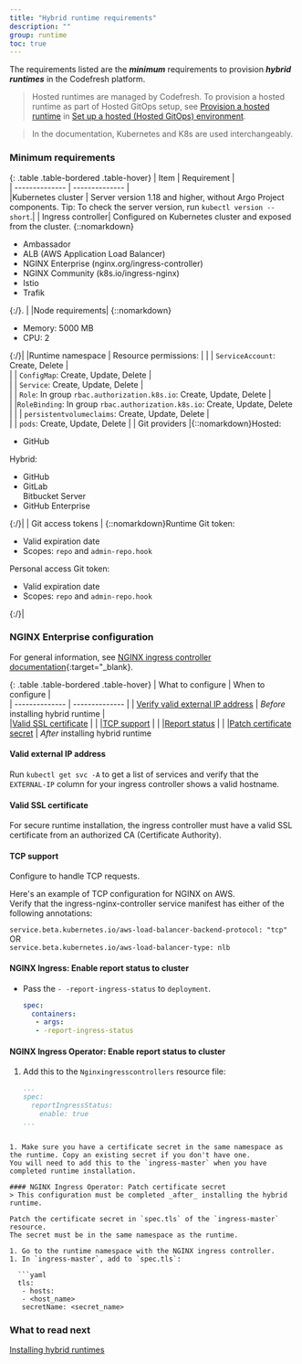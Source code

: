 ```yaml
---
title: "Hybrid runtime requirements"
description: ""
group: runtime
toc: true
---
```



The requirements listed are the **_minimum_** requirements to provision **_hybrid runtimes_** in the Codefresh platform.  

> Hosted runtimes are managed by Codefresh. To provision a hosted runtime as part of Hosted GitOps setup, see [Provision a hosted runtime]({{site.baseurl}}/docs/runtime/hosted-runtime/#1-provision-hosted-runtime) in [Set up a hosted (Hosted GitOps) environment]({{site.baseurl}}/docs/runtime/hosted-runtime/).

>In the documentation, Kubernetes and K8s are used interchangeably. 

### Minimum requirements

{: .table .table-bordered .table-hover}
| Item                     | Requirement            |  
| --------------         | --------------           |  
|Kubernetes cluster      |  Server version 1.18 and higher, without Argo Project components. Tip:  To check the server version, run `kubectl version --short`.|
| Ingress controller| Configured on Kubernetes cluster and exposed from the cluster.  {::nomarkdown} </br><ul><li>Ambassador</li><li>ALB (AWS Application Load Balancer)</li><li>NGINX Enterprise (nginx.org/ingress-controller)<br></li><li>NGINX Community (k8s.io/ingress-nginx)</li><li>Istio</li><li>Trafik</li></ul>{:/}. |
|Node requirements| {::nomarkdown}<ul><li>Memory: 5000 MB</li><li>CPU: 2</li></ul>{:/}|
|Runtime namespace | Resource permissions: |
|                  | `ServiceAccount`: Create, Delete         |                             
|                  | `ConfigMap`: Create, Update, Delete |          
|                  | `Service`: Create, Update, Delete |       
|                  | `Role`: In group `rbac.authorization.k8s.io`: Create, Update, Delete |       
|                  |`RoleBinding`: In group `rbac.authorization.k8s.io`: Create, Update, Delete  | 
|                  | `persistentvolumeclaims`: Create, Update, Delete               |   
|                  | `pods`: Create, Update, Delete               | 
| Git providers    |{::nomarkdown}Hosted: <ul><li>GitHub</li></ul>Hybrid:<ul><li>GitHub</li><li>GitLab</li>Bitbucket Server</li><li>GitHub Enterprise</li></ul>{:/}|
| Git access tokens    | {::nomarkdown}Runtime Git token:<ul><li>Valid expiration date</li><li>Scopes: `repo` and `admin-repo.hook`</li></ul>Personal access Git token:<ul><li>Valid expiration date</li><li>Scopes: `repo` and `admin-repo.hook`</li></ul></li></ul>{:/}|

### NGINX Enterprise configuration
For general information, see [NGINX ingress controller documentation](https://docs.nginx.com/nginx-ingress-controller){:target="\_blank}. 

{: .table .table-bordered .table-hover}
| What to configure    |   When to configure |   
| --------------       | --------------                    | 
| [Verify valid external IP address](#verify-valid-external-ip-address) |   _Before_ installing hybrid runtime  |     
|[Valid SSL certificate](#valid-ssl-certificate) | |
|[TCP support](#tcp-support) |  | 
|[Report status](#report-status) |  | 
|[Patch certificate secret](#verify-valid-external-ip-address) |  _After_ installing hybrid runtime  



#### Valid external IP address
Run `kubectl get svc -A` to get a list of services and verify that the `EXTERNAL-IP` column for your ingress controller shows a valid hostname.  
  
#### Valid SSL certificate  
For secure runtime installation, the ingress controller must have a valid SSL certificate from an authorized CA (Certificate Authority).  

#### TCP support  
Configure to handle TCP requests.  

Here's an example of TCP configuration for NGINX on AWS.  
Verify that the ingress-nginx-controller service manifest has either of the following annotations:  

`service.beta.kubernetes.io/aws-load-balancer-backend-protocol: "tcp"`  
OR  
`service.beta.kubernetes.io/aws-load-balancer-type: nlb`  

#### NGINX Ingress: Enable report status to cluster
* Pass the `- -report-ingress-status` to `deployment`.

    ```yaml
    spec:                                                                                                                                                                 
      containers: 
       - args:                                                                                                                                              
       - -report-ingress-status
    ```

#### NGINX Ingress Operator: Enable report status to cluster

1. Add this to the `Nginxingresscontrollers` resource file:

   ```yaml
   ...
   spec:
     reportIngressStatus:
       enable: true
   ...
  ```

1. Make sure you have a certificate secret in the same namespace as the runtime. Copy an existing secret if you don't have one.  
You will need to add this to the `ingress-master` when you have completed runtime installation.

#### NGINX Ingress Operator: Patch certificate secret
> This configuration must be completed _after_ installing the hybrid runtime.

Patch the certificate secret in `spec.tls` of the `ingress-master` resource.  
The secret must be in the same namespace as the runtime.

1. Go to the runtime namespace with the NGINX ingress controller.
1. In `ingress-master`, add to `spec.tls`:  

    ```yaml
    tls:                                                                                                                                                                    
     - hosts:                                                                                                                                                                
     - <host_name>                                                                                             
     secretName: <secret_name>
   ```


### What to read next
[Installing hybrid runtimes]({{site.baseurl}}/docs/runtime/installation/)
